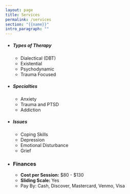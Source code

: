 ```yaml
---
layout: page
title: Services
permalink: /services
section: "{{name}}"
intro_paragraph: ""
---
```

* ##### Types of Therapy

  * Dialectical (DBT)
  * Existential
  * Psychodynamic
  * Trauma Focused
* ##### Specialties

  * Anxiety
  * Trauma and PTSD
  * Addiction
* ##### Issues

  * Coping Skills
  * Depression
  * Emotional Disturbance
  * Grief
* ### Finances

  * **Cost per Session:** $80 - $130
  * **Sliding Scale:** Yes
  * Pay By: Cash, Discover, Mastercard, Venmo, Visa